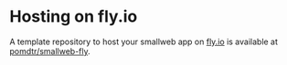 # Hosting on fly.io

A template repository to host your smallweb app on [fly.io](https://fly.io) is available at [pomdtr/smallweb-fly](https://github.com/pomdtr/smallweb-fly).

